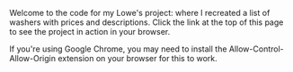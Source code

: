 Welcome to the code for my Lowe's project: where I recreated a list of washers with prices and descriptions. Click the link at the top of this page to see the project in action in your browser. 

If you're using Google Chrome, you may need to install the Allow-Control-Allow-Origin extension on your browser for this to work.
